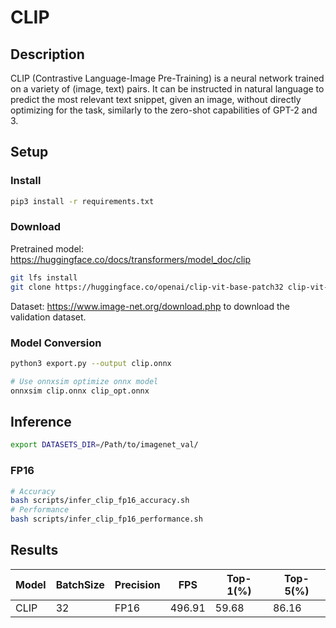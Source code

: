 # CLIP

## Description

CLIP (Contrastive Language-Image Pre-Training) is a neural network trained on a variety of (image, text) pairs. It can be instructed in natural language to predict the most relevant text snippet, given an image, without directly optimizing for the task, similarly to the zero-shot capabilities of GPT-2 and 3.

## Setup

### Install

```bash
pip3 install -r requirements.txt
```

### Download

Pretrained model: <https://huggingface.co/docs/transformers/model_doc/clip>

```bash
git lfs install
git clone https://huggingface.co/openai/clip-vit-base-patch32 clip-vit-base-patch32
```

Dataset: <https://www.image-net.org/download.php> to download the validation dataset.

### Model Conversion

```bash
python3 export.py --output clip.onnx

# Use onnxsim optimize onnx model
onnxsim clip.onnx clip_opt.onnx
```

## Inference

```bash
export DATASETS_DIR=/Path/to/imagenet_val/
```

### FP16

```bash
# Accuracy
bash scripts/infer_clip_fp16_accuracy.sh
# Performance
bash scripts/infer_clip_fp16_performance.sh
```

## Results

Model |BatchSize  |Precision |FPS       |Top-1(%)  |Top-5(%)
------|-----------|----------|----------|----------|--------
CLIP  |    32     |   FP16   | 496.91   |  59.68   | 86.16

